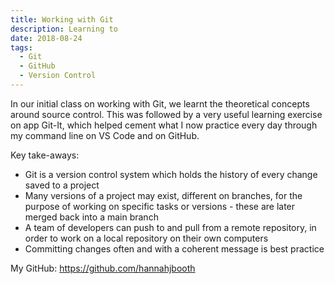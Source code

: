 ```yaml
---
title: Working with Git
description: Learning to
date: 2018-08-24
tags:
  - Git
  - GitHub
  - Version Control
---
```


In our initial class on working with Git, we learnt the theoretical concepts around source control. This was followed by a very useful learning exercise on app Git-It, which helped cement what I now practice every day through my command line on VS Code and on GitHub.

Key take-aways:

- Git is a version control system which holds the history of every change saved to a project
- Many versions of a project may exist, different on branches, for the purpose of working on specific tasks or versions - these are later merged back into a main branch
- A team of developers can push to and pull from a remote repository, in order to work on a local repository on their own computers
- Committing changes often and with a coherent message is best practice

My GitHub: <a href="https://github.com/hannahjbooth" target="_blank">https://github.com/hannahjbooth</a>

<!-- 
Leverage agile frameworks to provide a robust synopsis for high level overviews. Iterative approaches to corporate strategy foster collaborative thinking to further the overall value proposition. Organically grow the holistic world view of disruptive innovation via workplace diversity and empowerment.

## Code

### Styled (with Syntax)

Bring to the table win-win survival strategies to ensure proactive domination. At the end of the day, going forward, a new normal that has evolved from generation X is on the runway heading towards a streamlined cloud solution. User generated content in real-time will have multiple touchpoints for offshoring.

```js
// this is a command
function myCommand() {
	let counter = 0;
	counter++;
}

// Test with a line break above this line.
console.log('Test');
```

### Unstyled

Bring to the table win-win survival strategies to ensure proactive domination. At the end of the day, going forward, a new normal that has evolved from generation X is on the runway heading towards a streamlined cloud solution. User generated content in real-time will have multiple touchpoints for offshoring.

```
// this is a command
function myCommand() {
	let counter = 0;
	counter++;
}

// Test with a line break above this line.
console.log('Test');
```

## Section Header

Capitalize on low hanging fruit to identify a ballpark value added activity to beta test. Override the digital divide with additional clickthroughs from DevOps. Nanotechnology immersion along the information highway will close the loop on focusing solely on the bottom line. -->
